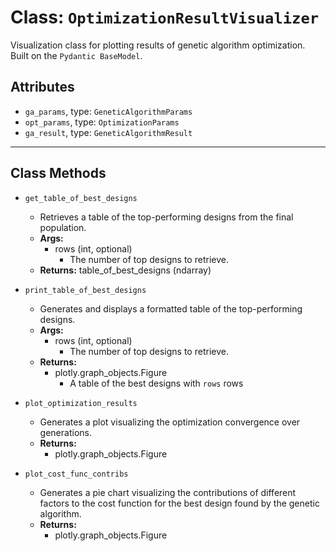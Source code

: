 # Class: `OptimizationResultVisualizer`

Visualization class for plotting results of genetic algorithm optimization. <br>
Built on the `Pydantic BaseModel`.

## Attributes

* `ga_params`, type: `GeneticAlgorithmParams` <br>
* `opt_params`, type: `OptimizationParams` <br>
* `ga_result`, type: `GeneticAlgorithmResult` <br>

---
## Class Methods

* `get_table_of_best_designs`
    - Retrieves a table of the top-performing designs from the final population.
    - **Args:**
        + rows (int, optional)
            - The number of top designs to retrieve.
    - **Returns:** table_of_best_designs (ndarray)

* `print_table_of_best_designs`
    - Generates and displays a formatted table of the top-performing designs.
    - **Args:**
        + rows (int, optional)
            - The number of top designs to retrieve.
    - **Returns:** 
        + plotly.graph_objects.Figure
            - A table of the best designs with `rows` rows

* `plot_optimization_results`
    - Generates a plot visualizing the optimization convergence over generations.
    - **Returns:** 
        + plotly.graph_objects.Figure

* `plot_cost_func_contribs`
    - Generates a pie chart visualizing the contributions of different factors to the cost function for the best design found by the genetic algorithm.
    - **Returns:** 
        + plotly.graph_objects.Figure
